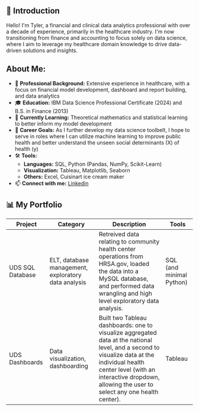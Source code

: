 ## 👋 Introduction

Hello! I'm Tyler, a financial and clinical data analytics professional with over a decade of experience, primarily in the healthcare industry. I'm now transitioning from finance and accounting to focus solely on data science, where I aim to leverage my healthcare domain knowledge to drive data-driven solutions and insights.

## About Me:
- 💼 **Professional Background:** Extensive experience in healthcare, with a focus on financial model development, dashboard and report building, and data analytics
- 🎓 **Education:** IBM Data Science Professional Certificate (2024) and B.S. in Finance (2013)
- 🌱 **Currently Learning:** Theoretical mathematics and statistical learning to better inform my model development
- 🥅 **Career Goals:** As I further develop my data science toolbelt, I hope to serve in roles where I can utilize machine learning to improve public health and better understand the unseen social determinants (X) of health (y)
- 🛠️ **Tools:**
  - **Languages:** SQL, Python (Pandas, NumPy, Scikit-Learn)
  - **Visualization:** Tableau, Matplotlib, Seaborn
  - **Others:** Excel, Cuisinart ice cream maker
- 📫 **Connect with me:** [Linkedin](https://www.linkedin.com/in/tylerdardis/)

## 📊 My Portfolio
| Project      | Category      | Description              | Tools      |
| ------------ | ------------- | ------------------------ | ---------- |
| UDS SQL Database | ELT, database management, exploratory data analysis | Retreived data relating to community health center operations from HRSA.gov, loaded the data into a MySQL database, and performed data wrangling and high level exploratory data analysis. | SQL (and minimal Python) |
| UDS Dashboards | Data visualization, dashboarding | Built two Tableau dashboards: one to visualize aggregated data at the national level, and a second to visualize data at the individual health center level (with an interactive dropdown, allowing the user to select any one health center). | Tableau |
